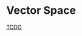 # Vector Space

[TODO](../Tags%20b793d46ea133446daa88889450d15033/TODO%20a203fe47729f48f1be838094748438da.md)